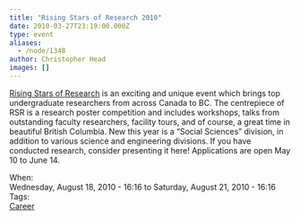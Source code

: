```yaml
---
title: "Rising Stars of Research 2010"
date: 2010-03-27T23:19:00.000Z
type: event
aliases:
  - /node/1348
author: Christopher Head
images: []
---
```


<div class="field field-name-body field-type-text-with-summary field-label-hidden"><div class="field-items"><div class="field-item even"><p><a href="http://www.risingstars.ubc.ca/">Rising Stars of Research</a> is an exciting and unique event which brings top undergraduate researchers from across Canada to BC. The centrepiece of RSR is a research poster competition and includes workshops, talks from outstanding faculty researchers, facility tours, and of course, a great time in beautiful British Columbia.&#xA0;New this year is a &#x201C;Social Sciences&#x201D; division, in addition to various science and engineering divisions. If you have conducted research, consider presenting it here! Applications are open May 10 to June 14.</p>
</div></div></div><div class="field field-name-field-dates field-type-datetime field-label-above"><div class="field-label">When:&#xA0;</div><div class="field-items"><div class="field-item even"><span class="date-display-range"><span class="date-display-start">Wednesday, August 18, 2010 - 16:16</span> to <span class="date-display-end">Saturday, August 21, 2010 - 16:16</span></span></div></div></div>    <footer>
    <div class="field field-name-field-tags field-type-taxonomy-term-reference field-label-above"><div class="field-label">Tags:&#xA0;</div><div class="field-items"><div class="field-item even"><a href="/career">Career</a></div></div></div>      </footer>